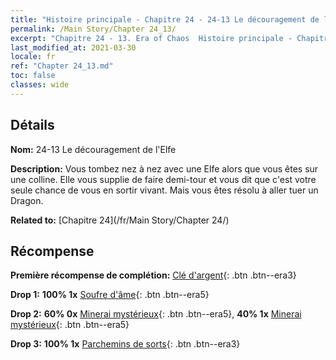 ```yaml
---
title: "Histoire principale - Chapitre 24 - 24-13 Le découragement de l'Elfe"
permalink: /Main Story/Chapter 24_13/
excerpt: "Chapitre 24 - 13. Era of Chaos  Histoire principale - Chapitre 24_13. 24-13 Le découragement de l'Elfe"
last_modified_at: 2021-03-30
locale: fr
ref: "Chapter 24_13.md"
toc: false
classes: wide
---
```


## Détails

 **Nom:** 24-13 Le découragement de l'Elfe

 **Description:** Vous tombez nez à nez avec une Elfe alors que vous êtes sur une colline. Elle vous supplie de faire demi-tour et vous dit que c'est votre seule chance de vous en sortir vivant. Mais vous êtes résolu à aller tuer un Dragon.

 **Related to:** [Chapitre 24](/fr/Main Story/Chapter 24/)

## Récompense

 **Première récompense de complétion:** [Clé d'argent](/fr/Items/con_693/){: .btn .btn--era3}

 **Drop 1:** **100% 1x** [Soufre d'âme](/fr/Items/mat_85/){: .btn .btn--era5}

 **Drop 2:** **60% 0x** [Minerai mystérieux](/fr/Items/mat_75/){: .btn .btn--era5}, **40% 1x** [Minerai mystérieux](/fr/Items/mat_75/){: .btn .btn--era5}

 **Drop 3:** **100% 1x** [Parchemins de sorts](/fr/Items/con_694/){: .btn .btn--era3}

